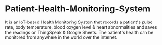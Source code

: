 # Patient-Health-Monitoring-System
It is an IoT-based Health Monitoring System that records a patient's pulse rate, body temperature, blood oxygen level &amp; heart abnormalities and saves the readings on ThingSpeak &amp; Google Sheets. The patient's health can be monitored from anywhere in the world over the internet.
